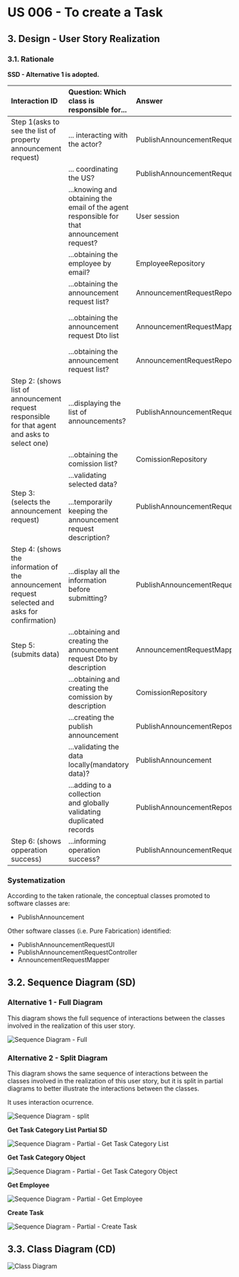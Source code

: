 # US 006 - To create a Task 

## 3. Design - User Story Realization 

### 3.1. Rationale

**SSD - Alternative 1 is adopted.**

| Interaction ID                                                                                 | Question: Which class is responsible for...                                                        | Answer                               | Justification (with patterns)                                                                                 |
|:-----------------------------------------------------------------------------------------------|:---------------------------------------------------------------------------------------------------|:-------------------------------------|:--------------------------------------------------------------------------------------------------------------|
| Step 1(asks to see the list of property announcement request)                                  | ... interacting with the actor?                                                                    | PublishAnnouncementRequestUI         | Pure Fabrication: there is no reason to assign this responsibility to any existing class in the Domain Model. |
|                                                                                                | ... coordinating the US?                                                                           | PublishAnnouncementRequestController | Controller                                                                                                    |
|                                                                                                | ...knowing and obtaining the email of the agent responsible for that announcement request?         | User session                         | IE: knows/has the users on the system                                                                         |
|                                                                                                | ...obtaining the employee by email?                                                                | EmployeeRepository                   | IE:knows/has the employees                                                                                    |
|                                                                                                | ...obtaining the announcement request list?                                                        | AnnouncementRequestRepository        | IE: knows/has its own AnnouncementRequests,Pure Fabrication                                                   |
|                                                                                                | ...obtaining the announcement request Dto list                                                     | AnnouncementRequestMapper            | IE:Kowns/has its own AnnouncementRequestDto,Pure Fabrication,High coesion Low Coupling                        |
|                                                                                                | ...obtaining the announcement request list?                                                        | AnnouncementRequestRepository        | IE: knows/has its own Employees,Pure Fabrication                                                              |
| Step 2: (shows list of announcement request responsible for that agent and asks to select one) | ...displaying the list of announcements?                                                           | PublishAnnouncementRequestUI         | Pure Fabrication                                                                                              |
|                                                                                                | ...obtaining the comission list?                                                                   | ComissionRepository                  | Information Expert,Pure Fabrication                                                                           |
| Step 3: (selects the announcement request)                                                     | ...validating selected data?<br/><br/>...temporarily keeping the announcement request description? | PublishAnnouncementRequestUI         | Pure Fabrication                                                                                              |
| Step 4: (shows the information of the announcement request selected and asks for confirmation) | ...display all the information before submitting?                                                  | PublishAnnouncementRequestUI         | Pure Fabrication                                                                                              |
| Step 5: (submits data)                                                                         | ...obtaining and creating the announcement request Dto by description                              | AnnouncementRequestMapper            | IE,Creator                                                                                                    |
|                                                                                                | ...obtaining and creating the comission by description                                             | ComissionRepository                  | IE,Creator                                                                                                    |
|                                                                                                | ...creating the publish announcement                                                               | PublishAnnouncementRepository        | IE,Creator                                                                                                    |
|                                                                                                | ...validating the data locally(mandatory data)?                                                    | PublishAnnouncement                  | IE                                                                                                            |
|                                                                                                | ...adding to a collection<br/>and globally<br/>validating duplicated records                       | PublishAnnouncementRepository        | IE                                                                                                            |
| Step 6: (shows opperation success)                                                             | ...informing operation success?                                                                    | PublishAnnouncementRequestUI         | Pure Fabrication                                                                                              |

### Systematization ##

According to the taken rationale, the conceptual classes promoted to software classes are: 

 * PublishAnnouncement

Other software classes (i.e. Pure Fabrication) identified: 

 * PublishAnnouncementRequestUI
 * PublishAnnouncementRequestController
 * AnnouncementRequestMapper

## 3.2. Sequence Diagram (SD)

### Alternative 1 - Full Diagram

This diagram shows the full sequence of interactions between the classes involved in the realization of this user story.

![Sequence Diagram - Full](svg/us006-sequence-diagram-full.svg)

### Alternative 2 - Split Diagram

This diagram shows the same sequence of interactions between the classes involved in the realization of this user story, but it is split in partial diagrams to better illustrate the interactions between the classes.

It uses interaction ocurrence.

![Sequence Diagram - split](svg/us006-sequence-diagram-split.svg)

**Get Task Category List Partial SD**

![Sequence Diagram - Partial - Get Task Category List](svg/us006-sequence-diagram-partial-get-task-category-list.svg)

**Get Task Category Object**

![Sequence Diagram - Partial - Get Task Category Object](svg/us006-sequence-diagram-partial-get-task-category.svg)

**Get Employee**

![Sequence Diagram - Partial - Get Employee](svg/us006-sequence-diagram-partial-get-employee.svg)

**Create Task**

![Sequence Diagram - Partial - Create Task](svg/us006-sequence-diagram-partial-create-task.svg)

## 3.3. Class Diagram (CD)

![Class Diagram](svg/us006-class-diagram.svg)